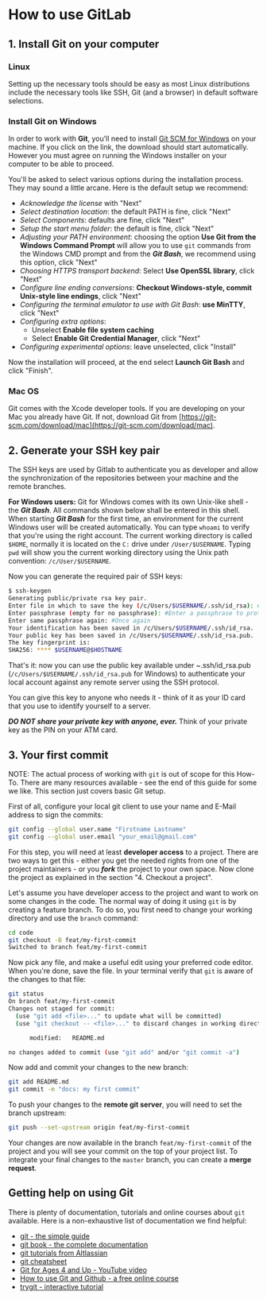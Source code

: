 # How to use GitLab

## 1. Install Git on your computer

### Linux

Setting up the necessary tools should be easy as most Linux distributions include the necessary tools like SSH, Git (and a browser) in default software selections.

### Install Git on Windows

In order to work with **Git**, you'll need to install [Git SCM for Windows](http://git-scm.com/download/win) on your machine. If you click on the link, the download should start automatically. However you must agree on running the Windows installer on your computer to be able to proceed.

You'll be asked to select various options during the installation process. They may sound a little arcane. Here is the default setup we recommend:

- _Acknowledge the license_ with "Next"
- _Select destination location_: the default PATH is fine, click "Next"
- _Select Components_: defaults are fine, click "Next"
- _Setup the start menu folder_: the default is fine, click "Next"
- _Adjusting your PATH environment_: choosing the option **Use Git from the Windows Command Prompt** will allow you to use `git` commands from the Windows CMD prompt and from the _**Git Bash**_, we recommend using this option, click "Next"
- _Choosing HTTPS transport backend_: Select **Use OpenSSL library**, click "Next"
- _Configure line ending conversions_: **Checkout Windows-style, commit Unix-style line endings**, click "Next"
- _Configuring the terminal emulator to use with Git Bash_: **use MinTTY**, click "Next"
- _Configuring extra options_:
  - Unselect **Enable file system caching**
  - Select **Enable Git Credential Manager**, click "Next"
- _Configuring experimental options_: leave unselected, click "Install"

Now the installation will proceed, at the end select **Launch Git Bash** and click "Finish".

### Mac OS

Git comes with the Xcode developer tools. If you are developing on your Mac you already have Git. If not,
download Git from [https://git-scm.com/download/mac](https://git-scm.com/download/mac).

## 2. Generate your SSH key pair

The SSH keys are used by Gitlab to authenticate you as developer and allow the synchronization of the repositories between your machine and the remote branches.

**For Windows users:** Git for Windows comes with its own Unix-like shell - the _**Git Bash**_. All commands shown below shall be entered in this shell. When starting _**Git Bash**_ for the first time, an environment for the current Windows user will be created automatically. You can type `whoami` to verify that you're using the right account. The current working directory is called `$HOME`, normally it is located on the `C:` drive under `/User/$USERNAME`. Typing `pwd` will show you the current working directory using the Unix path convention: `/c/User/$USERNAME`.

Now you can generate the required pair of SSH keys:

``` sh
$ ssh-keygen
Generating public/private rsa key pair.
Enter file in which to save the key (/c/Users/$USERNAME/.ssh/id_rsa): #Press enter to save you keys at the default location
Enter passphrase (empty for no passphrase): #Enter a passphrase to protect your private key
Enter same passphrase again: #Once again
Your identification has been saved in /c/Users/$USERNAME/.ssh/id_rsa.
Your public key has been saved in /c/Users/$USERNAME/.ssh/id_rsa.pub.
The key fingerprint is:
SHA256: **** $USERNAME@$HOSTNAME
```

That's it: now you can use the public key available under ~.ssh/id_rsa.pub (`/c/Users/$USERNAME/.ssh/id_rsa.pub` for Windows) to authenticate your local account against any remote server using the SSH protocol.

You can give this key to anyone who needs it - think of it as your ID card that you use to identify yourself to a server.

_**DO NOT share your private key with anyone, ever.**_ Think of your private key as the PIN on your ATM card.

## 3. Your first commit

NOTE: The actual process of working with `git` is out of scope for this How-To. There are many resources available - see the end of this guide for some we like. This section just covers basic Git setup.

First of all, configure your local git client to use your name and E-Mail address to sign the commits:

``` sh
git config --global user.name "Firstname Lastname"
git config --global user.email "your_email@gmail.com"
```

For this step, you will need at least **developer access** to a project. There are two ways to get this - either you get the needed rights from one of the project maintainers - or you _**fork**_ the project to your own space. Now clone the project as explained in the section "4. Checkout a project".

Let's assume you have developer access to the project and want to work on some changes in the code. The normal way of doing it using `git` is by creating a feature branch. To do so, you first need to change your working directory and use the `branch` command:

``` sh
cd code
git checkout -B feat/my-first-commit
Switched to branch feat/my-first-commit
```

Now pick any file, and make a useful edit using your preferred code editor. When you're done, save the file. In your terminal
verify that `git` is aware of the changes to that file:

``` sh
git status
On branch feat/my-first-commit
Changes not staged for commit:
  (use "git add <file>..." to update what will be committed)
  (use "git checkout -- <file>..." to discard changes in working directory)

      modified:   README.md

no changes added to commit (use "git add" and/or "git commit -a")
```

Now add and commit your changes to the new branch:

``` sh
git add README.md
git commit -m "docs: my first commit"
```

To push your changes to the **remote git server**, you will need to set the branch upstream:

``` sh
git push --set-upstream origin feat/my-first-commit
```

Your changes are now available in the branch `feat/my-first-commit` of the project and you will see your commit on the top of your project list. To integrate your final changes to the `master` branch, you can create a **merge request**.

## Getting help on using Git

There is plenty of documentation, tutorials and online courses about `git` available. Here is a non-exhaustive list of documentation we find helpful:

- [git - the simple guide](http://rogerdudler.github.io/git-guide/)
- [git book - the complete documentation](https://git-scm.com/book/en/v2)
- [git tutorials from Altlassian](https://www.atlassian.com/git/tutorials)
- [git cheatsheet](http://ndpsoftware.com/git-cheatsheet.html)
- [Git for Ages 4 and Up - YouTube video](https://www.youtube.com/watch?v=3m7BgIvC-uQ)
- [How to use Git and Github - a free online course](https://www.udacity.com/course/how-to-use-git-and-github--ud775)
- [trygit - interactive tutorial](https://try.github.io/levels/1/challenges/1)

